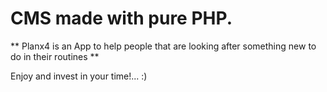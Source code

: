# CMS made with pure PHP.
** Planx4 is an App to help people that are looking after something new to do in their routines **

Enjoy and invest in your time!... :)
